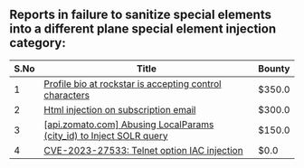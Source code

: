 ## Reports in failure to sanitize special elements into a different plane special element injection category:
| S.No | Title | Bounty |
| ---- | ----- | ------ |
| 1 | [Profile bio at rockstar is accepting control characters](https://hackerone.com/reports/214763) | $350.0 |
| 2 | [Html injection on subscription email](https://hackerone.com/reports/1108504) | $300.0 |
| 3 | [[api.zomato.com] Abusing LocalParams (city_id) to Inject SOLR query](https://hackerone.com/reports/953203) | $150.0 |
| 4 | [CVE-2023-27533: Telnet option IAC injection](https://hackerone.com/reports/1891474) | $0.0 |